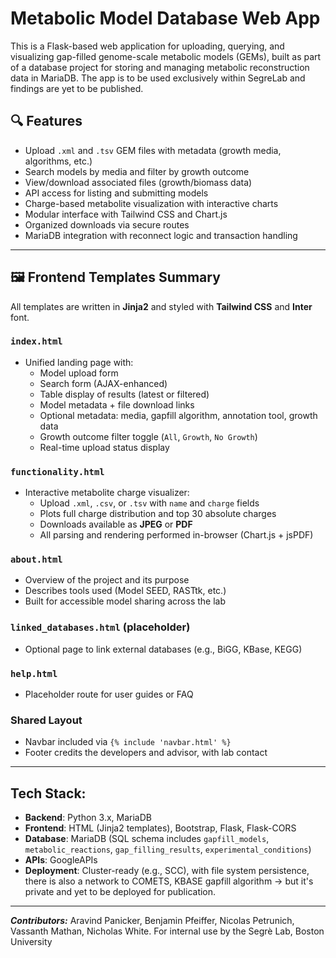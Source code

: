 # Metabolic Model Database Web App

This is a Flask-based web application for uploading, querying, and visualizing gap-filled genome-scale metabolic models (GEMs), built as part of a database project for storing and managing metabolic reconstruction data in MariaDB. The app is to be used exclusively within SegreLab and findings are yet to be published.


## 🔍 Features

- Upload `.xml` and `.tsv` GEM files with metadata (growth media, algorithms, etc.)
- Search models by media and filter by growth outcome
- View/download associated files (growth/biomass data)
- API access for listing and submitting models
- Charge-based metabolite visualization with interactive charts
- Modular interface with Tailwind CSS and Chart.js
- Organized downloads via secure routes
- MariaDB integration with reconnect logic and transaction handling

---

## 🖼️ Frontend Templates Summary

All templates are written in **Jinja2** and styled with **Tailwind CSS** and **Inter** font.

### `index.html`
- Unified landing page with:
  - Model upload form
  - Search form (AJAX-enhanced)
  - Table display of results (latest or filtered)
  - Model metadata + file download links
  - Optional metadata: media, gapfill algorithm, annotation tool, growth data
  - Growth outcome filter toggle (`All`, `Growth`, `No Growth`)
  - Real-time upload status display

### `functionality.html`
- Interactive metabolite charge visualizer:
  - Upload `.xml`, `.csv`, or `.tsv` with `name` and `charge` fields
  - Plots full charge distribution and top 30 absolute charges
  - Downloads available as **JPEG** or **PDF**
  - All parsing and rendering performed in-browser (Chart.js + jsPDF)

### `about.html`
- Overview of the project and its purpose
- Describes tools used (Model SEED, RASTtk, etc.)
- Built for accessible model sharing across the lab

### `linked_databases.html` (placeholder)
- Optional page to link external databases (e.g., BiGG, KBase, KEGG)

### `help.html`
- Placeholder route for user guides or FAQ

### Shared Layout
- Navbar included via `{% include 'navbar.html' %}`
- Footer credits the developers and advisor, with lab contact

---

## Tech Stack:

- **Backend**: Python 3.x,  MariaDB
- **Frontend**: HTML (Jinja2 templates), Bootstrap, Flask, Flask-CORS
- **Database**: MariaDB (SQL schema includes `gapfill_models`, `metabolic_reactions`, `gap_filling_results`, `experimental_conditions`)
- **APIs**: GoogleAPIs
- **Deployment**: Cluster-ready (e.g., SCC), with file system persistence, there is also a network to COMETS, KBASE gapfill algorithm -> but it's private and yet to be deployed for publication. 

---

***Contributors:***
Aravind Panicker, Benjamin Pfeiffer, Nicolas Petrunich, Vassanth Mathan, Nicholas White.
For internal use by the Segrè Lab, Boston University
